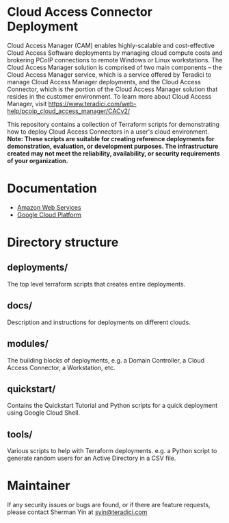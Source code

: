 # Cloud Access Connector Deployment

Cloud Access Manager (CAM) enables highly-scalable and cost-effective Cloud Access Software deployments by managing cloud compute costs and brokering PCoIP connections to remote Windows or Linux workstations. The Cloud Access Manager solution is comprised of two main components – the Cloud Access Manager service, which is a service offered by Teradici to manage Cloud Access Manager deployments, and the Cloud Access Connector, which is the portion of the Cloud Access Manager solution that resides in the customer environment.  To learn more about Cloud Access Manager, visit https://www.teradici.com/web-help/pcoip_cloud_access_manager/CACv2/

This repository contains a collection of Terraform scripts for demonstrating how to deploy Cloud Access Connectors in a user's cloud environment. __Note: These scripts are suitable for creating reference deployments for demonstration, evaluation, or development purposes. The infrastructure created may not meet the reliability, availability, or security requirements of your organization.__

# Documentation
- [Amazon Web Services](docs/README-aws.md)
- [Google Cloud Platform](docs/README-gcp.md)

# Directory structure
## deployments/
The top level terraform scripts that creates entire deployments.

## docs/
Description and instructions for deployments on different clouds.

## modules/
The building blocks of deployments, e.g. a Domain Controller, a Cloud Access
Connector, a Workstation, etc.

## quickstart/
Contains the Quickstart Tutorial and Python scripts for a quick deployment using Google Cloud Shell.

## tools/
Various scripts to help with Terraform deployments.  e.g. a Python script to
generate random users for an Active Directory in a CSV file.

# Maintainer
If any security issues or bugs are found, or if there are feature requests, please contact Sherman Yin at syin@teradici.com
